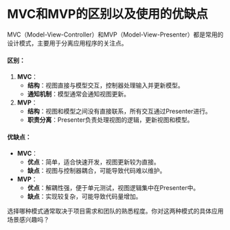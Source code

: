 # MVC和MVP的区别以及使用的优缺点

MVC（Model-View-Controller）和MVP（Model-View-Presenter）都是常用的设计模式，主要用于分离应用程序的关注点。

#### 区别：

1. **MVC**：
   * **结构**：视图直接与模型交互，控制器处理输入并更新模型。
   * **通知机制**：模型通常会通知视图更新。
2. **MVP**：
   * **结构**：视图和模型之间没有直接联系，所有交互通过Presenter进行。
   * **职责分离**：Presenter负责处理视图的逻辑，更新视图和模型。

#### 优缺点：

* **MVC**：
  * **优点**：简单，适合快速开发，视图更新较为直接。
  * **缺点**：视图与控制器耦合，可能导致代码难以维护。
* **MVP**：
  * **优点**：解耦性强，便于单元测试，视图逻辑集中在Presenter中。
  * **缺点**：实现较复杂，可能导致代码量增加。

选择哪种模式通常取决于项目需求和团队的熟悉程度。你对这两种模式的具体应用场景感兴趣吗？
